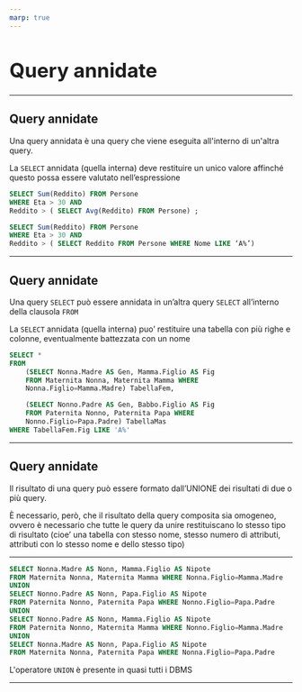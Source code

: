 ```yaml
---
marp: true
---
```


<style>
:root {
  font-family: 'SF Pro Text', serif !important;
}

code {
   font-family:  "Fantasque Sans Mono", monospace !important;
}

h1 {
  font-size: 2.5em !important;
  color: #1E1E1E !important;
}

section{
  justify-content: flex-start;
}

img[alt~="right"] {
  display: block;
  margin: 0 0;
  float: right;
}

img[alt~="center"] {
  display: block;
  margin: 0 auto;
}
</style>

# Query annidate

---

## Query annidate

Una query annidata è una query che viene eseguita all'interno di un'altra query.

La `SELECT` annidata (quella interna) deve restituire un unico valore affinché questo possa essere valutato nell’espressione

```sql
SELECT Sum(Reddito) FROM Persone
WHERE Eta > 30 AND
Reddito > ( SELECT Avg(Reddito) FROM Persone) ;
```

```sql
SELECT Sum(Reddito) FROM Persone
WHERE Eta > 30 AND
Reddito > ( SELECT Reddito FROM Persone WHERE Nome LIKE ‘A%’) 
```

---

## Query annidate

Una query `SELECT` può essere annidata in un’altra query `SELECT` all’interno della clausola `FROM`

La `SELECT` annidata (quella interna) puo’ restituire una tabella con più righe e colonne, eventualmente battezzata con un nome

```sql
SELECT *
FROM
    (SELECT Nonna.Madre AS Gen, Mamma.Figlio AS Fig
    FROM Maternita Nonna, Maternita Mamma WHERE
    Nonna.Figlio=Mamma.Madre) TabellaFem,

    (SELECT Nonno.Padre AS Gen, Babbo.Figlio AS Fig
    FROM Paternita Nonno, Paternita Papa WHERE
    Nonno.Figlio=Papa.Padre) TabellaMas
WHERE TabellaFem.Fig LIKE 'A%'
```

---

## Query annidate
Il risultato di una query può essere formato dall’UNIONE dei risultati di due o più query.

È necessario, però, che il risultato della query composita sia omogeneo, ovvero è necessario che tutte le query da unire restituiscano lo stesso tipo di risultato (cioe’ una tabella con stesso nome, stesso numero di attributi, attributi con lo stesso nome e dello stesso tipo)

---

```sql
SELECT Nonna.Madre AS Nonn, Mamma.Figlio AS Nipote
FROM Maternita Nonna, Maternita Mamma WHERE Nonna.Figlio=Mamma.Madre
UNION
SELECT Nonno.Padre AS Nonn, Papa.Figlio AS Nipote
FROM Paternita Nonno, Paternita Papa WHERE Nonno.Figlio=Papa.Padre
UNION
SELECT Nonno.Padre AS Nonn, Mamma.Figlio AS Nipote
FROM Paternita Nonno, Maternita Mamma WHERE Nonno.Figlio=Mamma.Madre
UNION
SELECT Nonna.Madre AS Nonn, Papa.Figlio AS Nipote
FROM Maternita Nonna, Paternita Papa WHERE Nonna.Figlio=Papa.Padre
```
L'operatore `UNION` è presente in quasi tutti i DBMS

---

